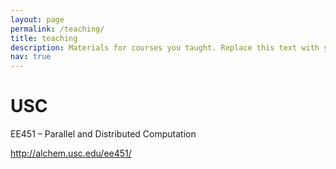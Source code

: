 ```yaml
---
layout: page
permalink: /teaching/
title: teaching
description: Materials for courses you taught. Replace this text with your description.
nav: true
---
```


# USC
EE451 – Parallel and Distributed Computation

http://alchem.usc.edu/ee451/
